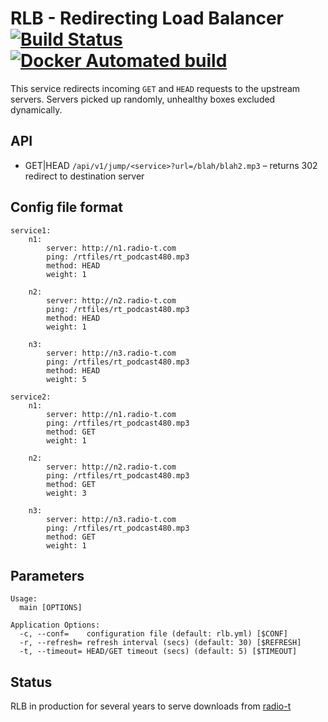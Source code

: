 # RLB - Redirecting Load Balancer [![Build Status](https://travis-ci.org/umputun/rlb.svg?branch=master)](https://travis-ci.org/umputun/rlb) [![Docker Automated build](https://img.shields.io/docker/automated/jrottenberg/ffmpeg.svg)](https://hub.docker.com/r/umputun/rlb/)

This service redirects incoming `GET` and `HEAD` requests to the upstream servers. 
Servers picked up randomly, unhealthy boxes excluded dynamically.

## API

* GET|HEAD `/api/v1/jump/<service>?url=/blah/blah2.mp3` – returns 302 redirect to destination server

## Config file format
```
service1:
    n1:
        server: http://n1.radio-t.com
        ping: /rtfiles/rt_podcast480.mp3
        method: HEAD
        weight: 1

    n2:
        server: http://n2.radio-t.com
        ping: /rtfiles/rt_podcast480.mp3
        method: HEAD
        weight: 1

    n3:
        server: http://n3.radio-t.com
        ping: /rtfiles/rt_podcast480.mp3
        method: HEAD
        weight: 5

service2:
    n1:
        server: http://n1.radio-t.com
        ping: /rtfiles/rt_podcast480.mp3
        method: GET
        weight: 1

    n2:
        server: http://n2.radio-t.com
        ping: /rtfiles/rt_podcast480.mp3
        method: GET
        weight: 3

    n3:
        server: http://n3.radio-t.com
        ping: /rtfiles/rt_podcast480.mp3
        method: GET
        weight: 1
```

## Parameters

```
Usage:
  main [OPTIONS]

Application Options:
  -c, --conf=    configuration file (default: rlb.yml) [$CONF]
  -r, --refresh= refresh interval (secs) (default: 30) [$REFRESH]
  -t, --timeout= HEAD/GET timeout (secs) (default: 5) [$TIMEOUT]
```

## Status

RLB in production for several years to serve downloads from [radio-t](https:/radio-t.com)
